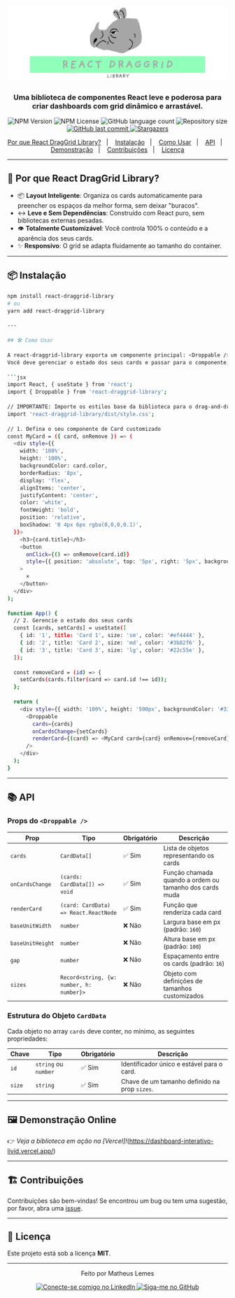 <h1 align="center">
  <img alt="React DashGrid Logo" title="React DashGrid" src="./img/rino.png"   />
</h1>

<h3 align="center">
Uma biblioteca de componentes React leve e poderosa para criar dashboards com grid dinâmico e arrastável.
</h3>

<p align="center">
  <img alt="NPM Version" src="https://img.shields.io/npm/v/react-draggrid-library">
  <img alt="NPM License" src="https://img.shields.io/npm/l/react-draggrid-library">
  <img alt="GitHub language count" src="https://img.shields.io/github/languages/count/matheuslemess/react-draggrid-library?color=%2304D361">
  <img alt="Repository size" src="https://img.shields.io/github/repo-size/matheuslemess/react-draggrid-library">
  <a href="https://github.com/matheuslemess/react-draggrid-library/commits/main">
    <img alt="GitHub last commit" src="https://img.shields.io/github/last-commit/matheuslemess/react-draggrid-library">
  </a>
  <a href="https://github.com/matheuslemess/react-draggrid-library/stargazers">
    <img alt="Stargazers" src="https://img.shields.io/github/stars/matheuslemess/react-draggrid-library?style=social">
  </a>
</p>

<p align="center">
  <a href="#-por-que-react-draggrid-library">Por que React DragGrid Library?</a>&nbsp;&nbsp;&nbsp;|&nbsp;&nbsp;&nbsp;
  <a href="#-instalação">Instalação</a>&nbsp;&nbsp;&nbsp;|&nbsp;&nbsp;&nbsp;
  <a href="#-como-usar">Como Usar</a>&nbsp;&nbsp;&nbsp;|&nbsp;&nbsp;&nbsp;
  <a href="#-api">API</a>&nbsp;&nbsp;&nbsp;|&nbsp;&nbsp;&nbsp;
  <a href="#-demonstração-online">Demonstração</a>&nbsp;&nbsp;&nbsp;|&nbsp;&nbsp;&nbsp;
  <a href="#-contribuições">Contribuições</a>&nbsp;&nbsp;&nbsp;|&nbsp;&nbsp;&nbsp;
  <a href="#-licença">Licença</a>
</p>

---

## 🚀 Por que React DragGrid Library?

- 📦 **Layout Inteligente**: Organiza os cards automaticamente para preencher os espaços da melhor forma, sem deixar "buracos".
- ↔️ **Leve e Sem Dependências**: Construído com React puro, sem bibliotecas externas pesadas.
- 👁️ **Totalmente Customizável**: Você controla 100% o conteúdo e a aparência dos seus cards.
- ✨ **Responsivo**: O grid se adapta fluidamente ao tamanho do container.

---

## 📦 Instalação

```bash
npm install react-draggrid-library
# ou
yarn add react-draggrid-library

---

## 🛠️ Como Usar

A react-draggrid-library exporta um componente principal: <Droppable />.
Você deve gerenciar o estado dos seus cards e passar para o componente, junto com uma função que renderiza seus cards customizados.

```jsx
import React, { useState } from 'react';
import { Droppable } from 'react-draggrid-library';

// IMPORTANTE: Importe os estilos base da biblioteca para o drag-and-drop funcionar.
import 'react-draggrid-library/dist/style.css';

// 1. Defina o seu componente de Card customizado
const MyCard = ({ card, onRemove }) => (
  <div style={{
    width: '100%',
    height: '100%',
    backgroundColor: card.color,
    borderRadius: '8px',
    display: 'flex',
    alignItems: 'center',
    justifyContent: 'center',
    color: 'white',
    fontWeight: 'bold',
    position: 'relative',
    boxShadow: '0 4px 6px rgba(0,0,0,0.1)',
  }}>
    <h3>{card.title}</h3>
    <button
      onClick={() => onRemove(card.id)}
      style={{ position: 'absolute', top: '5px', right: '5px', background: 'none', border: 'none', color: 'white', cursor: 'pointer' }}
    >
      ×
    </button>
  </div>
);

function App() {
  // 2. Gerencie o estado dos seus cards
  const [cards, setCards] = useState([
    { id: '1', title: 'Card 1', size: 'sm', color: '#ef4444' },
    { id: '2', title: 'Card 2', size: 'md', color: '#3b82f6' },
    { id: '3', title: 'Card 3', size: 'lg', color: '#22c55e' },
  ]);

  const removeCard = (id) => {
    setCards(cards.filter(card => card.id !== id));
  };

  return (
    <div style={{ width: '100%', height: '500px', backgroundColor: '#334155', padding: '16px', borderRadius: '8px' }}>
      <Droppable
        cards={cards}
        onCardsChange={setCards}
        renderCard={(card) => <MyCard card={card} onRemove={removeCard} />}
      />
    </div>
  );
}
```

---

## 📚 API

### Props do `<Droppable />`

| Prop            | Tipo                                     | Obrigatório | Descrição |
|-----------------|------------------------------------------|-------------|-----------|
| `cards`         | `CardData[]`                             | ✅ Sim      | Lista de objetos representando os cards |
| `onCardsChange` | `(cards: CardData[]) => void`            | ✅ Sim      | Função chamada quando a ordem ou tamanho dos cards muda |
| `renderCard`    | `(card: CardData) => React.ReactNode`    | ✅ Sim      | Função que renderiza cada card |
| `baseUnitWidth` | `number`                                 | ❌ Não      | Largura base em px (padrão: `160`) |
| `baseUnitHeight`| `number`                                 | ❌ Não      | Altura base em px (padrão: `100`) |
| `gap`           | `number`                                 | ❌ Não      | Espaçamento entre os cards (padrão: `16`) |
| `sizes`         | `Record<string, {w: number, h: number}>` | ❌ Não      | Objeto com definições de tamanhos customizados |

### Estrutura do Objeto `CardData`
Cada objeto no array `cards` deve conter, no mínimo, as seguintes propriedades:

| Chave   | Tipo                 | Obrigatório | Descrição                                      |
|---------|----------------------|-------------|------------------------------------------------|
| `id`    | `string` ou `number` | ✅ Sim      | Identificador único e estável para o card.     |
| `size`  | `string`             | ✅ Sim      | Chave de um tamanho definido na prop `sizes`. |

---

## 🖼️ Demonstração Online

👉 *Veja a biblioteca em ação na [Vercel]!*(https://dashboard-interativo-livid.vercel.app/)

---

## 🏗️ Contribuições

Contribuições são bem-vindas!
Se encontrou um bug ou tem uma sugestão, por favor, abra uma [issue](https://github.com/matheuslemess/react-dashgrid/issues).

---

## 📄 Licença

Este projeto está sob a licença **MIT**.

---

<p align="center">
Feito por Matheus Lemes
</p>

<p align="center">
<a href="https://www.linkedin.com/ibn/4matheuslemes">
<img alt="Conecte-se comigo no LinkedIn" src="https://img.shields.io/badge/LinkedIn-0077B5?style=flat&logo=linkedin&logoColor=white">
</a>
<a href="https://github.com/matheuslemess">
<img alt="Siga-me no GitHub" src="https://img.shields.io/badge/GitHub-100000?style=flat&logo=github&logoColor=white">
</a>
</p>